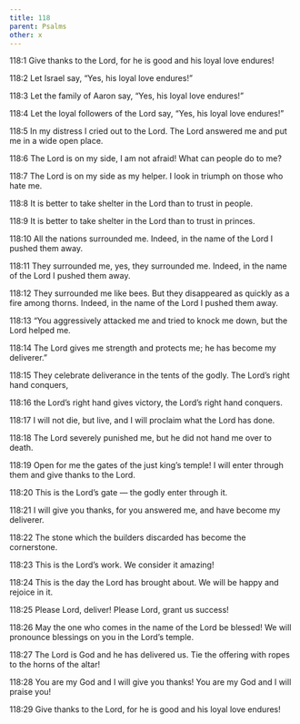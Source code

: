 ```yaml
---
title: 118
parent: Psalms
other: x
---
```



<a name="118:1">118:1</a> Give thanks to the Lord, for he is good
and his loyal love endures!

<a name="118:2">118:2</a> Let Israel say,
“Yes, his loyal love endures!”

<a name="118:3">118:3</a> Let the family of Aaron say,
“Yes, his loyal love endures!”

<a name="118:4">118:4</a> Let the loyal followers of the Lord say,
“Yes, his loyal love endures!”

<a name="118:5">118:5</a> In my distress I cried out to the Lord.
The Lord answered me and put me in a wide open place.

<a name="118:6">118:6</a> The Lord is on my side, I am not afraid!
What can people do to me?

<a name="118:7">118:7</a> The Lord is on my side as my helper.
I look in triumph on those who hate me.

<a name="118:8">118:8</a> It is better to take shelter in the Lord
than to trust in people.

<a name="118:9">118:9</a> It is better to take shelter in the Lord
than to trust in princes.

<a name="118:10">118:10</a> All the nations surrounded me.
Indeed, in the name of the Lord I pushed them away.

<a name="118:11">118:11</a> They surrounded me, yes, they surrounded me.
Indeed, in the name of the Lord I pushed them away.

<a name="118:12">118:12</a> They surrounded me like bees.
But they disappeared as quickly as a fire among thorns.
Indeed, in the name of the Lord I pushed them away.

<a name="118:13">118:13</a> “You aggressively attacked me and tried to knock me down,
but the Lord helped me.

<a name="118:14">118:14</a> The Lord gives me strength and protects me;
he has become my deliverer.”

<a name="118:15">118:15</a> They celebrate deliverance in the tents of the godly.
The Lord’s right hand conquers,

<a name="118:16">118:16</a> the Lord’s right hand gives victory,
the Lord’s right hand conquers.

<a name="118:17">118:17</a> I will not die, but live,
and I will proclaim what the Lord has done.

<a name="118:18">118:18</a> The Lord severely punished me,
but he did not hand me over to death.

<a name="118:19">118:19</a> Open for me the gates of the just king’s temple!
I will enter through them and give thanks to the Lord.

<a name="118:20">118:20</a> This is the Lord’s gate — 
the godly enter through it.

<a name="118:21">118:21</a> I will give you thanks, for you answered me,
and have become my deliverer.

<a name="118:22">118:22</a> The stone which the builders discarded
has become the cornerstone.

<a name="118:23">118:23</a> This is the Lord’s work.
We consider it amazing!

<a name="118:24">118:24</a> This is the day the Lord has brought about.
We will be happy and rejoice in it.

<a name="118:25">118:25</a> Please Lord, deliver!
Please Lord, grant us success!

<a name="118:26">118:26</a> May the one who comes in the name of the Lord be blessed!
We will pronounce blessings on you in the Lord’s temple.

<a name="118:27">118:27</a> The Lord is God and he has delivered us.
Tie the offering with ropes
to the horns of the altar!

<a name="118:28">118:28</a> You are my God and I will give you thanks!
You are my God and I will praise you!

<a name="118:29">118:29</a> Give thanks to the Lord, for he is good
and his loyal love endures!